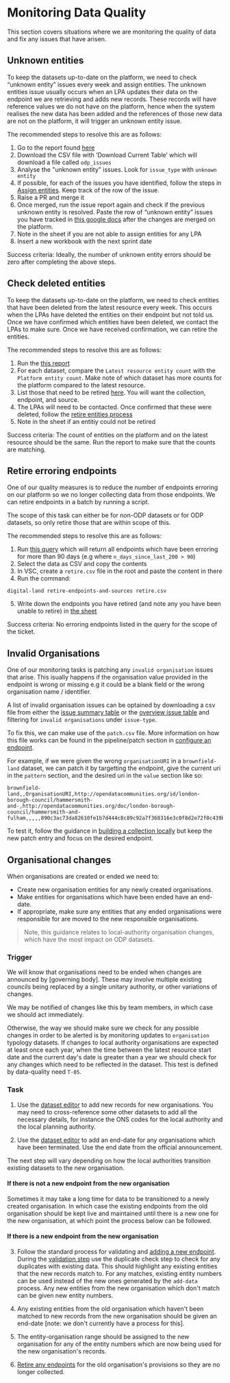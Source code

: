 # Monitoring Data Quality

This section covers situations where we are monitoring the quality of data and fix any issues that have arisen.

## Unknown entities

To keep the datasets up-to-date on the platform, we need to check “unknown entity” issues every week and assign entities.
The unknown entities issue usually occurs when an LPA updates their data on the endpoint we are retrieving and adds new records. These records will have reference values we do not have on the platform, hence when the system realises the new data has been added and the references of those new data are not on the platform, it will trigger an unknown entity issue.

The recommended steps to resolve this are as follows:

1. Go to the report found [here](https://config-manager-prototype.herokuapp.com/reporting/odp-summary/issue)
2. Download the CSV file with ‘Download Current Table’ which will download a file called `odp_issues`
3. Analyse the "unknown entity" issues. Look for `issue_type` with `unknown entity`
4. If possible, for each of the issues you have identified, follow the steps in [Assign entities](../../How-To-Guides/Maintaining/Assign-entities). Keep track of the row of the issue.
5. Raise a PR and merge it
6. Once merged, run the issue report again and check if the previous unknown entity is resolved. Paste the row of “unknown entity” issues you have tracked in [this google docs](https://docs.google.com/spreadsheets/d/1gZ_SIx9jdko_aD3QRZUJh39PdNHISS1N/edit?usp=drive_link&ouid=105995804157199974210&rtpof=true&sd=true) after the changes are merged on the platform.
7. Note in the sheet if you are not able to assign entities for any LPA
8. Insert a new workbook with the next sprint date

Success criteria:
Ideally, the number of unknown entity errors should be zero after completing the above steps.

## Check deleted entities

To keep the datasets up-to-date on the platform, we need to check entities that have been deleted from the latest resource every week. This occurs when the LPAs have deleted the entities on their endpoint but not told us. Once we have confirmed which entities have been deleted, we contact the LPAs to make sure. Once we have received confirmation, we can retire the entities.

The recommended steps to resolve this are as follows:

1. Run the [this report](https://colab.research.google.com/github/digital-land/jupyter-analysis/blob/9f29d13f56ba40f476a28947fd03f6c123d7a04f/service_report/Compare_entity_count.ipynb#scrollTo=f8c51819-c013-4473-a08d-140fe69d6bd7)
2. For each dataset, compare the `Latest resource entity count` with the `Platform entity count`. Make note of which dataset has more counts for the platform compared to the latest resource.
3. List those that need to be retired [here](https://docs.google.com/spreadsheets/d/1M1Zj_iuYFmd5d29TBUFo6lyaQpeylbnI/edit?usp=sharing&ouid=118336900984695995103&rtpof=true&sd=true). You will want the collection, endpoint, and source.
4. The LPAs will need to be contacted. Once confirmed that these were deleted, follow the [retire entities process](../../How-To-Guides/Retiring/Retire-entities)
5. Note in the sheet if an entitiy could not be retired

Success criteria:
The count of entities on the platform and on the latest resource should be the same. Run the report to make sure that the counts are matching.

## Retire erroring endpoints

One of our quality measures is to reduce the number of endpoints erroring on our platform so we no longer collecting data from those endpoints. We can retire endpoints in a batch by running a script.

The scope of this task can either be for non-ODP datasets or for ODP datasets, so only retire those that are within scope of this.

The recommended steps to resolve this are as follows:

1. Run [this query](https://datasette.planning.data.gov.uk/digital-land?sql=WITH+unique_endpoints+AS+%28%0D%0A++SELECT%0D%0A++++collection%2C%0D%0A++++pipeline+as+dataset%2C%0D%0A++++endpoint%2C%0D%0A++++organisation%2C%0D%0A++++name%2C%0D%0A++++MIN%28endpoint_entry_date%29+AS+endpoint_entry_date%0D%0A++FROM%0D%0A++++reporting_historic_endpoints%0D%0A++WHERE%0D%0A++++%28%0D%0A++++++%22endpoint_end_date%22+is+null%0D%0A++++++OR+%22endpoint_end_date%22+%3D+%22%22%0D%0A++++%29%0D%0A++++AND+%22endpoint_entry_date%22+%3C+DATE%28%27now%27%2C+%27-1+year%27%29%0D%0A++++AND+%22status%22+NOT+LIKE+%222%25%22%0D%0A++GROUP+BY%0D%0A++++collection%2C%0D%0A++++endpoint%2C%0D%0A++++name%0D%0A%29%2C%0D%0Alatest_log_entry+AS+%28%0D%0A++SELECT%0D%0A++++endpoint%2C%0D%0A++++MAX%28latest_log_entry_date%29+AS+latest_200_log_entry_date%0D%0A++FROM%0D%0A++++reporting_historic_endpoints%0D%0A++WHERE%0D%0A++++status+%3D+%27200%27%0D%0A++GROUP+BY%0D%0A++++endpoint%0D%0A%29%0D%0ASELECT%0D%0Aue.collection%2C%0D%0A++ue.dataset%2C%0D%0A++ue.name%2C%0D%0A++p.project%2C%0D%0A++p.provision_reason%2C%0D%0A++ue.endpoint%2C%0D%0A++strftime%28%27%25d-%25m-%25Y%27%2C+ue.endpoint_entry_date%29+as+endpoint_entry_date%2C%0D%0A++strftime%28%27%25d-%25m-%25Y%27%2C+l.latest_200_log_entry_date%29+as+latest_200_log_entry_date%2C%0D%0A++CAST%28%0D%0A++++julianday%28%27now%27%29+-+julianday%28l.latest_200_log_entry_date%29+AS+int64%0D%0A++%29+as+n_days_since_last_200%2C%0D%0A++s.source%0D%0AFROM%0D%0A++unique_endpoints+ue%0D%0A++LEFT+JOIN+source+s+ON+ue.endpoint+%3D+s.endpoint%0D%0A++LEFT+JOIN+latest_log_entry+l+ON+ue.endpoint+%3D+l.endpoint%0D%0A++LEFT+JOIN+provision+p+on+ue.dataset+%3D+p.dataset%0D%0A++and+ue.organisation+%3D+p.organisation%0D%0AWHERE%0D%0A++%28%0D%0A++++l.latest_200_log_entry_date+%3C+DATE%28%27now%27%2C+%27-5+day%27%29%0D%0A++++OR+l.latest_200_log_entry_date+IS+NULL%0D%0A++%29%0D%0A++AND+%22n_days_since_last_200%22+%3E+90%0D%0AORDER+BY%0D%0A++ue.dataset%2C%0D%0A++julianday%28%27now%27%29+-+julianday%28l.latest_200_log_entry_date%29+desc) which will return all endpoints which have been erroring for more than 90 days (e.g where `n_days_since_last_200 > 90`)
2. Select the data as CSV and copy the contents
3. In VSC, create a `retire.csv` file in the root and paste the content in there
4. Run the command:

```
digital-land retire-endpoints-and-sources retire.csv
```

5. Write down the endpoints you have retired (and note any you have been unable to retire) in [the sheet](https://docs.google.com/spreadsheets/d/1M1Zj_iuYFmd5d29TBUFo6lyaQpeylbnI/edit?gid=1103537962#gid=1103537962)

Success criteria:
No erroring endpoints listed in the query for the scope of the ticket.

## Invalid Organisations

One of our monitoring tasks is patching any `invalid organisation` issues that arise. This isually happens if the organisation value provided in the endpoint is wrong or missing e.g it could be a blank field or the wrong organisation name / identifier.

A list of invalid organisation issues can be optained by downloading a csv file from either the [issue summary table](https://config-manager-prototype.herokuapp.com/reporting/odp-summary/issue) or the [overview issue table](https://config-manager-prototype.herokuapp.com/reporting/overview) and filtering for `invalid organisations` under `issue-type`.

To fix this, we can make use of the `patch.csv` file. More information on how this file works can be found in the pipeline/patch section in [configure an endpoint](../How-To-Guides/Adding/Configure-an-endpoint.md).

For example, if we were given the wrong `organisationURI` in a `brownfield-land` dataset, we can patch it by targetting the endpoint, give the current uri in the `pattern` section, and the desired uri in the `value` section like so:

```
brownfield-land,,OrganisationURI,http://opendatacommunities.org/id/london-borough-council/hammersmith-and-,http://opendatacommunities.org/doc/london-borough-council/hammersmith-and-fulham,,,,,890c3ac73da82610fe1b7d444c8c89c92a7f368316e3c0f8d2e72f0c439b5245
```
To test it, follow the guidance in [building a collection locally](../How-To-Guides/Testing/Building-a-collection-locally) but keep the new patch entry and focus on the desired endpoint.


## Organisational changes

When organisations are created or ended we need to:

* Create new organisation entities for any newly created organisations.
* Make entities for organisations which have been ended have an end-date.
* If appropriate, make sure any entities that any ended organisations were responsible for are moved to the new responsible organisations.

> Note, this guidance relates to local-authority organisation changes, which have the most impact on ODP datasets.

### Trigger

We will know that organisations need to be ended when changes are announced by [governing body]. These may involve multiple existing councils being replaced by a single unitary authority, or other variations of changes.

We may be notified of changes like this by team members, in which case we should act immediately.

Otherwise, the way we should make sure we check for any possible changes in order to be alerted is by monitoring updates to `organisation` typology datasets. If changes to local authority organisations are expected at least once each year, when the time between the latest resource start date and the current day's date is greater than a year we should check for any changes which need to be reflected in the dataset. This test is defined by data-quality need `T-05`.

### Task

1. Use the [dataset editor](https://dataset-editor.development.planning.data.gov.uk/dataset/local-authority) to add new records for new organisations. You may need to cross-reference some other datasets to add all the necessary details, for instance the ONS codes for the local authority and the local planning authority. 

2. Use the [dataset editor](https://dataset-editor.development.planning.data.gov.uk/dataset/local-authority) to add an end-date for any organisations which have been terminated. Use the end date from the official announcement.


The next step will vary depending on how the local authorities transition existing datasets to the new organisation.

#### If there is not a new endpoint from the new organisation

Sometimes it may take a long time for data to be transitioned to a newly created organisation. In which case the existing endpoints from the old organisation should be kept live and maintained until there is a new one for the new organisation, at which point the process below can be followed.


#### If there is a new endpoint from the new organisation

3. Follow the standard process for validating and [adding a new endpoint](../../Adding/Add-an-endpoint.md). During the [validation step](../../Validating/Validate-an-endpoint.md) use the duplicate check step to check for any duplicates with existing data. This should highlight any existing entities that the new records match to. For any matches, existing entity numbers can be used instead of the new ones generated by the `add-data` process. Any new entities from the new organisation which don't match can be given new entity numbers.

4. Any existing entities from the old organisation which haven't been matched to new records from the new organisation should be given an end-date [note: we don't currently have a process for this].

5. The entity-organisation range should be assigned to the new organisation for any of the entity numbers which are now being used for the new organisation's records.

6. [Retire any endpoints](../../How-To-Guides/Retiring/Retire-endpoints.md) for the old organisation's provisions so they are no longer collected.